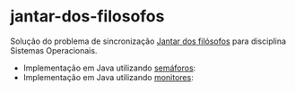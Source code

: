 # jantar-dos-filosofos

Solução do problema de sincronização [Jantar dos filósofos](https://en.wikipedia.org/wiki/Dining_philosophers_problem) para disciplina Sistemas Operacionais.

- Implementação em Java utilizando [semáforos]():
- Implementação em Java utilizando [monitores]():
